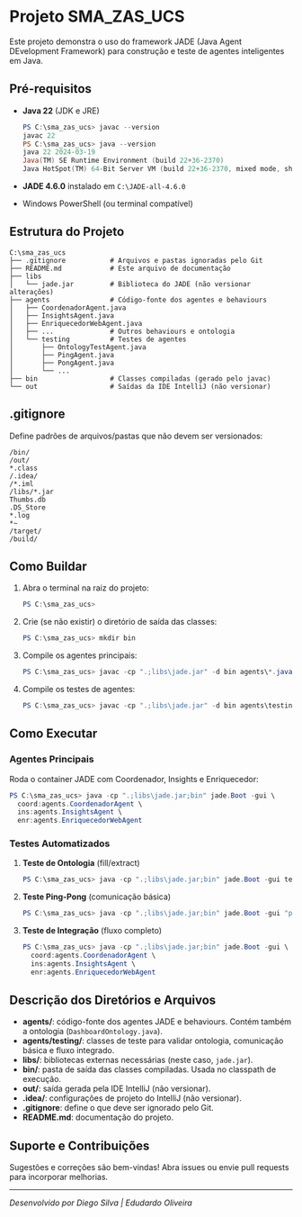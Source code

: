 # Projeto SMA\_ZAS\_UCS

Este projeto demonstra o uso do framework JADE (Java Agent DEvelopment Framework) para construção e teste de agentes inteligentes em Java.

## Pré-requisitos

* **Java 22** (JDK e JRE)

  ```powershell
  PS C:\sma_zas_ucs> javac --version
  javac 22
  PS C:\sma_zas_ucs> java --version
  java 22 2024-03-19
  Java(TM) SE Runtime Environment (build 22+36-2370)
  Java HotSpot(TM) 64-Bit Server VM (build 22+36-2370, mixed mode, sharing)
  ```
* **JADE 4.6.0** instalado em `C:\JADE-all-4.6.0`
* Windows PowerShell (ou terminal compatível)

## Estrutura do Projeto

```
C:\sma_zas_ucs
├── .gitignore           # Arquivos e pastas ignoradas pelo Git
├── README.md            # Este arquivo de documentação
├── libs
│   └── jade.jar         # Biblioteca do JADE (não versionar alterações)
├── agents               # Código-fonte dos agentes e behaviours
│   ├── CoordenadorAgent.java
│   ├── InsightsAgent.java
│   ├── EnriquecedorWebAgent.java
│   ├── ...              # Outros behaviours e ontologia
│   └── testing          # Testes de agentes
│       ├── OntologyTestAgent.java
│       ├── PingAgent.java
│       ├── PongAgent.java
│       └── ...
├── bin                  # Classes compiladas (gerado pelo javac)
└── out                  # Saídas da IDE IntelliJ (não versionar)
```

## .gitignore

Define padrões de arquivos/pastas que não devem ser versionados:

```gitignore
/bin/
/out/
*.class
/.idea/
/*.iml
/libs/*.jar
Thumbs.db
.DS_Store
*.log
*~
/target/
/build/
```

## Como Buildar

1. Abra o terminal na raiz do projeto:

   ```powershell
   PS C:\sma_zas_ucs>
   ```
2. Crie (se não existir) o diretório de saída das classes:

   ```powershell
   PS C:\sma_zas_ucs> mkdir bin
   ```
3. Compile os agentes principais:

   ```powershell
   PS C:\sma_zas_ucs> javac -cp ".;libs\jade.jar" -d bin agents\*.java
   ```
4. Compile os testes de agentes:

   ```powershell
   PS C:\sma_zas_ucs> javac -cp ".;libs\jade.jar" -d bin agents\testing\*.java
   ```

## Como Executar

### Agentes Principais

Roda o container JADE com Coordenador, Insights e Enriquecedor:

```powershell
PS C:\sma_zas_ucs> java -cp ".;libs\jade.jar;bin" jade.Boot -gui \
  coord:agents.CoordenadorAgent \
  ins:agents.InsightsAgent \
  enr:agents.EnriquecedorWebAgent
```

### Testes Automatizados

1. **Teste de Ontologia** (fill/extract)

   ```powershell
   PS C:\sma_zas_ucs> java -cp ".;libs\jade.jar;bin" jade.Boot -gui testOnto:agents.testing.OntologyTestAgent
   ```
2. **Teste Ping-Pong** (comunicação básica)

   ```powershell
   PS C:\sma_zas_ucs> java -cp ".;libs\jade.jar;bin" jade.Boot -gui "ping:agents.testing.PingAgent;pong:agents.testing.PongAgent"
   ```
3. **Teste de Integração** (fluxo completo)

   ```powershell
   PS C:\sma_zas_ucs> java -cp ".;libs\jade.jar;bin" jade.Boot -gui \
     coord:agents.CoordenadorAgent \
     ins:agents.InsightsAgent \
     enr:agents.EnriquecedorWebAgent
   ```

## Descrição dos Diretórios e Arquivos

* **agents/**: código-fonte dos agentes JADE e behaviours. Contém também a ontologia (`DashboardOntology.java`).
* **agents/testing/**: classes de teste para validar ontologia, comunicação básica e fluxo integrado.
* **libs/**: bibliotecas externas necessárias (neste caso, `jade.jar`).
* **bin/**: pasta de saída das classes compiladas. Usada no classpath de execução.
* **out/**: saída gerada pela IDE IntelliJ (não versionar).
* **.idea/**: configurações de projeto do IntelliJ (não versionar).
* **.gitignore**: define o que deve ser ignorado pelo Git.
* **README.md**: documentação do projeto.

## Suporte e Contribuições

Sugestões e correções são bem-vindas! Abra issues ou envie pull requests para incorporar melhorias.

---

*Desenvolvido por Diego Silva | Edudardo Oliveira*

